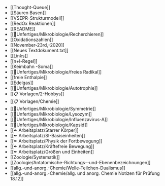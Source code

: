- [[Thought-Queue]]
- [[Säuren Basen]]
- [[VSEPR-Strukturmodell]]
- [[RedOx Reaktionen]]
- [[README]]
- [[📂Unfertiges/Mikrobiologie/Recherchieren]]
- [[Oxidationszahlen]]
- [[November-23rd,-2020]]
- [[Neues Textdokument.txt]]
- [[Links]]
- [[n+l-Regel]]
- [[Keimbahn -Soma]]
- [[📂Unfertiges/Mikrobiologie/freies Radikal]]
- [[freie Enthalpie]]
- [[Edelgas]]
- [[📂Unfertiges/Mikrobiologie/Autotrophie]]
- [[📋 Vorlagen/2-Hobbys]]
- [[📋 Vorlagen/Chemie]]
- [[📂Unfertiges/Mikrobiologie/Symmetrie]]
- [[📂Unfertiges/Mikrobiologie/Lysozym]]
- [[📂Unfertiges/Mikrobiologie/Influenzavirus-A]]
- [[📂Unfertiges/Mikrobiologie/Kapsid]]
- [[✒ Arbeitsplatz/Starrer Körper]]
- [[✒ Arbeitsplatz/SI-Basiseinheiten]]
- [[✒ Arbeitsplatz/Physik der Fortbewegung]]
- [[✒ Arbeitsplatz/Kräftefreie Bewegung]]
- [[✒ Arbeitsplatz/Größen und Einheiten]]
- [[Zoologie/Systematik]]
- [[Zoologie/Antatomische-Richtungs--und-Ebenenbezeichnungen]]
- [[allg.-und-anorg.-Chemie/Welle-Teilchen-Dualismus]]
- [[allg.-und-anorg.-Chemie/allg. und anorg. Chemie Notizen für Prüfung 18.12]]
